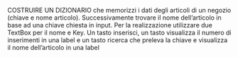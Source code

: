 COSTRUIRE UN DIZIONARIO che memorizzi i dati degli articoli di un negozio (chiave e nome
articolo). Successivamente trovare il nome dell’articolo in base ad una chiave chiesta in input.
Per la realizzazione utilizzare due TextBox per il nome e Key. Un tasto inserisci, un tasto visualizza il
numero di inserimenti in una label e un tasto ricerca che preleva la chiave e visualizza il nome
dell’articolo in una label